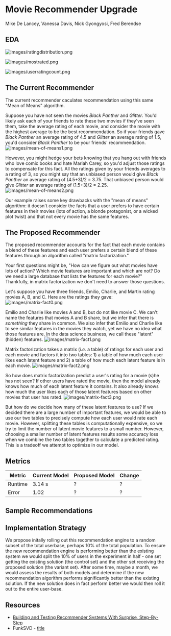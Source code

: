 # Movie Recommender Upgrade
Mike De Lancey, Vanessa Davis, Nick Gyongyosi, Fred Berendse

## EDA
![images/ratingdistribution.png](images/ratingdistribution.png)

![images/mostrated.png](images/mostrated.png)

![images/userratingcount.png](images/userratingcount.png)

## The Current Recommender

The current recommender caculates recommendation using this same "Mean of Means" algorithm. 


Suppose you have not seen the movies *Black Panther* and *Glitter*. You'd likely ask each of your friends to rate these two movies if they've seen them, take the average rating of each movie, and consider the movie with the highest average to be the best recommendation. So if your friends gave *Black Panther* an average rating of 4.5 and *Glitter* an average rating of 1.5, you'd consider *Black Panther* to be your friends' recommendation. 
![images/mean-of-means1.png](images/mean-of-means1.png)

However, you might hedge your bets knowing that you hang out with friends who love comic books and hate Mariah Carey, so you'd adjust those ratings to compensate for this fact. All the ratings given by your friends averages to a rating of 3, so you might say that an unbiased person would give *Black Panther* an average rating of (4.5+3)/2 = 3.75. That unbiased person would give *Glitter* an average rating of (1.5+3)/2 = 2.25. 
![images/mean-of-means2.png](images/mean-of-means2.png)


Our example raises some key drawbacks with the "mean of means" algorithm: it doesn't consider the facts that a user prefers to have certain features in their movies (lots of action, a blonde protagonist, or a wicked plot twist) and that not every movie has the same features.

## The Proposed Recommender

The proposed recommender accounts for the fact that each movie contains a blend of these features and each user prefers a certain blend of these features through an algorithm called "matrix factorization." 

Your first questions might be, "How can we figure out what movies have lots of action? Which movie features are important and which are not? Do we need a large database that lists the features for each movie?" Thankfully, in matrix factorization we don't need to answer those questions.

Let's suppose you have three friends, Emilio, Charlie, and Martin rating movies A, B, and C. Here are the ratings they gave:
![images/matrix-fact0.png](images/matrix-fact0.png)


Emilio and Charlie like movies A and B, but do not like movie C. We can't name the features that movies A and B share, but we infer that there is *something* they share in common. We also infer that Emilio and Charlie like to see similar features in the movies they watch, yet we have no idea what those features are. In the data science business, we call these "latent" (hidden) features. 
![images/matrix-fact1.png](images/matrix-fact1.png)

Matrix factorization takes a matrix (*i.e.* a table) of ratings for each user and each movie and factors it into two tables: 1) a table of how much each user likes each latent feature and 2) a table of how much each latent feature is in each movie. 
![images/matrix-fact2.png](images/matrix-fact2.png)


So how does matrix factorization predict a user's rating for a movie (s)he has not seen? If other users have rated the movie, then the model already knows how much of each latent feature it contains. It also already knows how much the user likes each of those latent features based on other movies that user has rated.
![images/matrix-fact3.png](images/matrix-fact3.png)

But how do we decide how many of these latent features to use? If we decided there are a large number of important features, we would be able to use our two tables to precisely compute how each user would rate each movie. However, splitting these tables is computationally expensive, so we try to limit the number of latent movie features to a small number. However, choosing a smaller number of latent features results some accuracy loss when we combine the two tables together to calculate a predicted rating. This is a tradeoff we attempt to optimize in our model.



## Metrics
| Metric | Current Model |  Proposed Model | Change |
|---|---|---|---|
| Runtime  | 3.14 s  | ?  |  ? |
| Error  | 1.02  | ?  |  ? |



## Sample Recommendations




## Implementation Strategy
We propose initally rolling out this recommendation engine to a random subset of the total userbase, perhaps 10% of the total population. To ensure the new recommendation engine is performing better than the existing system we would split the 10% of users in the experiment in half - one set getting the existing solution (the control set) and the other set receiving the proposed solution (the variant set). After some time, maybe a month, we would assess the results of both models and determine if the new recommendation algorithm performs significantly better than the existing solution. If the new solution does in fact perform better we would then roll it out to the entire user-base.



## Resources
* [Building and Testing Recommender Systems With Surprise, Step-By-Step](https://github.com/adam-p/markdown-here/wiki/Markdown-Cheatsheet#links)
* FunkSVD - [title](link)
